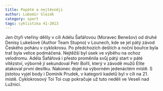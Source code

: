 ```yaml
---
title: Popáté a nejtěsněji
author: Lubomír Slezák
category: sport
tags: cyklistika 41-2013
---
```


Jen čtyři vteřiny dělily v cíli Adélu Šafářovou (Moravec Benešov) od druhé Denisy Lukešové (Author Team Stupno) v Lounech, kde se jel pátý závod Českého poháru v cyklokrosu. Po předchozích deštích a noční bouřce byla trať byla velice podmáčená. Nejtěžší byl úsek ve výběhu na ochoz velodromu. Adéla Šafářová i přesto proměnila svůj pátý start v páté vítězství, výborně jí sekundoval Petr Bořil, který v závodě mužů Elite atakoval první desítku. Nakonec dojel na výborném jedenáctém místě. S jistotou vyjel body i Dominik Prudek, v kategorii kadetů byl v cíli na 21. místě. Cyklokrosový Toi Toi cup pokračuje už tuto neděli ve Veselí nad Lužnicí.